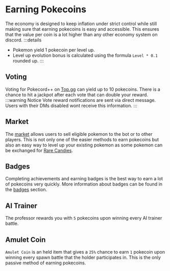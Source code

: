 # Earning Pokecoins

The economy is designed to keep inflation under strict control while still making sure that earning pokecoins is easy and accessible. This ensures that the value per coin is a lot higher than any other economy system on discord.
:::details

- Pokemon yield 1 pokecoin per level up.
- Level up evolution bonus is calculated using the formula `Level * 0.1` rounded up.
  :::

## Voting

Voting for Pokecord++ on [Top.gg](https://top.gg/bot/818836234104602635/vote) can yield up to 10 pokecoins. There is a chance to hit a jackpot after each vote that can double your reward.<br>
:::warning Notice
Vote reward notifications are sent via direct message. Users with their DMs disabled wont receive this information.
:::

## Market

The [market](../commands/market.html) allows users to sell eligible pokemon to the bot or to other players. This is not only one of the easier methods to earn pokecoins but also an easy way to level up your existing pokemon as some pokemon can be exchanged for [Rare Candies](https://bulbapedia.bulbagarden.net/wiki/Rare_Candy).

## Badges

Completing achievements and earning badges is the best way to earn a lot of pokecoins very quickly. More information about badges can be found in the [badges](/strategies/badges.html) section.

## AI Trainer

The professor rewards you with `5` pokecoins upon winning every AI trainer battle.

## Amulet Coin

`Amulet Coin` is an held item that gives a `25%` chance to earn `1` pokecoin upon winning every spawn battle that the holder participates in. This is the only passive method of earning pokecoins.
